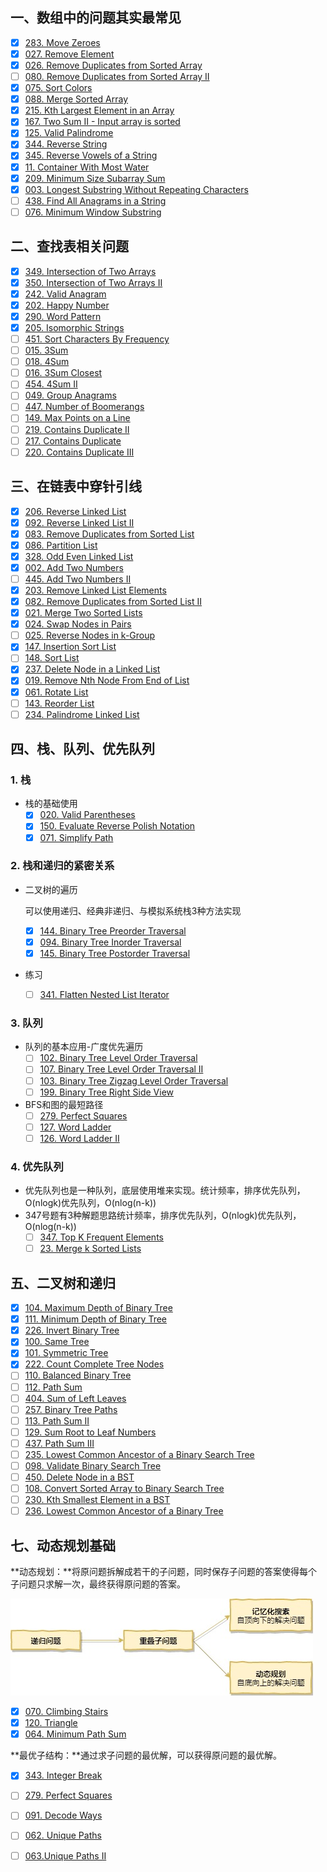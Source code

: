 ## 一、数组中的问题其实最常见

- [x] [283. Move Zeroes](https://leetcode.com/problems/move-zeroes/)
- [x] [027. Remove Element](https://leetcode.com/problems/remove-element/)
- [x] [026. Remove Duplicates from Sorted Array](https://leetcode.com/problems/remove-duplicates-from-sorted-array/)
- [ ] [080. Remove Duplicates from Sorted Array II](https://leetcode.com/problems/remove-duplicates-from-sorted-array-ii/)
- [x] [075. Sort Colors](https://leetcode.com/problems/sort-colors/) 
- [x] [088. Merge Sorted Array](https://leetcode.com/problems/merge-sorted-array/)
- [x] [215. Kth Largest Element in an Array](https://leetcode.com/problems/kth-largest-element-in-an-array/) 
- [x] [167. Two Sum II - Input array is sorted](https://leetcode.com/problems/two-sum-ii-input-array-is-sorted/)
- [x] [125. Valid Palindrome](https://leetcode.com/problems/valid-palindrome/)
- [x] [344. Reverse String](https://leetcode.com/problems/reverse-string/)
- [x] [345. Reverse Vowels of a String](https://leetcode.com/problems/reverse-vowels-of-a-string/)
- [x] [11. Container With Most Water](https://leetcode.com/problems/container-with-most-water/)
- [x] [209. Minimum Size Subarray Sum](https://leetcode.com/problems/minimum-size-subarray-sum/)
- [x] [003. Longest Substring Without Repeating Characters](https://leetcode.com/problems/longest-substring-without-repeating-characters/)
- [ ] [438. Find All Anagrams in a String](https://leetcode.com/problems/find-all-anagrams-in-a-string/)
- [ ] [076. Minimum Window Substring](https://leetcode.com/problems/minimum-window-substring/)

## 二、查找表相关问题

- [x] [349. Intersection of Two Arrays](https://leetcode.com/problems/intersection-of-two-arrays/)
- [x] [350. Intersection of Two Arrays II](https://leetcode.com/problems/intersection-of-two-arrays-ii/)
- [x] [242. Valid Anagram](https://leetcode.com/problems/valid-anagram/)
- [x] [202. Happy Number](https://leetcode.com/problems/happy-number/)
- [x] [290. Word Pattern](https://leetcode.com/problems/word-pattern/)
- [x] [205. Isomorphic Strings](https://leetcode.com/problems/isomorphic-strings/)
- [ ] [451. Sort Characters By Frequency](https://leetcode.com/problems/sort-characters-by-frequency/)
- [ ] [015. 3Sum](https://leetcode.com/problems/3sum/)
- [ ] [018. 4Sum]()
- [ ] [016. 3Sum Closest](<https://leetcode.com/problems/3sum-closest/>)
- [ ] [454. 4Sum II](<https://leetcode.com/problems/4sum-ii/>)
- [ ] [049. Group Anagrams](<https://leetcode.com/problems/group-anagrams/>)
- [ ] [447. Number of Boomerangs](<https://leetcode.com/problems/number-of-boomerangs/>)
- [ ] [149. Max Points on a Line](<https://leetcode.com/problems/max-points-on-a-line/>)
- [ ] [219. Contains Duplicate II](<https://leetcode.com/problems/contains-duplicate-ii/>)
- [ ] [217. Contains Duplicate](<https://leetcode.com/problems/contains-duplicate/>)
- [ ] [220. Contains Duplicate III](<https://leetcode.com/problems/contains-duplicate-iii/>)

## 三、在链表中穿针引线

- [x] [206. Reverse Linked List](https://leetcode.com/problems/reverse-linked-list/)
- [x] [092. Reverse Linked List II](https://leetcode.com/problems/reverse-linked-list-ii/)
- [x] [083. Remove Duplicates from Sorted List](https://leetcode.com/problems/remove-duplicates-from-sorted-list/)
- [x] [086. Partition List](https://leetcode.com/problems/partition-list/)
- [x] [328. Odd Even Linked List](https://leetcode.com/problems/odd-even-linked-list/)
- [x] [002. Add Two Numbers](https://leetcode.com/problems/add-two-numbers/)
- [ ] [445. Add Two Numbers II](https://leetcode.com/problems/add-two-numbers-ii/)
- [x] [203. Remove Linked List Elements](https://leetcode.com/problems/remove-linked-list-elements/)
- [x] [082. Remove Duplicates from Sorted List II](https://leetcode.com/problems/remove-duplicates-from-sorted-list-ii/)
- [x] [021. Merge Two Sorted Lists](https://leetcode.com/problems/merge-two-sorted-lists/)
- [x] [024. Swap Nodes in Pairs](https://leetcode.com/problems/swap-nodes-in-pairs/)
- [ ] [025. Reverse Nodes in k-Group](https://leetcode.com/problems/reverse-nodes-in-k-group/)
- [x] [147. Insertion Sort List](https://leetcode.com/problems/insertion-sort-list/)
- [ ] [148. Sort List](https://leetcode.com/problems/sort-list/)
- [x] [237. Delete Node in a Linked List](https://leetcode.com/problems/delete-node-in-a-linked-list/) 
- [x] [019. Remove Nth Node From End of List](https://leetcode.com/problems/remove-nth-node-from-end-of-list/)
- [x] [061. Rotate List](https://leetcode.com/problems/rotate-list/)
- [ ] [143. Reorder List](https://leetcode.com/problems/reorder-list/)
- [ ] [234. Palindrome Linked List](https://leetcode.com/problems/palindrome-linked-list/)

## 四、栈、队列、优先队列

### 1. 栈

* 栈的基础使用
  * [x] [020. Valid Parentheses](<https://leetcode.com/problems/valid-parentheses/>)
  * [x] [150. Evaluate Reverse Polish Notation](<https://leetcode.com/problems/evaluate-reverse-polish-notation/>)
  * [x] [071. Simplify Path](<https://leetcode.com/problems/simplify-path/>)

### 2. 栈和递归的紧密关系

* 二叉树的遍历

  可以使用递归、经典非递归、与模拟系统栈3种方法实现

  - [x] [144. Binary Tree Preorder Traversal](<https://leetcode.com/problems/binary-tree-preorder-traversal/>)
  - [x] [094. Binary Tree Inorder Traversal](<https://leetcode.com/problems/binary-tree-inorder-traversal/>)
  - [x] [145. Binary Tree Postorder Traversal](<https://leetcode.com/problems/binary-tree-postorder-traversal/>)

* 练习
  
  * [ ] [341. Flatten Nested List Iterator](<https://leetcode.com/problems/flatten-nested-list-iterator/>)

### 3. 队列

* 队列的基本应用-广度优先遍历
  - [ ] [102. Binary Tree Level Order Traversal](<https://leetcode.com/problems/binary-tree-level-order-traversal/>)
  - [ ] [107. Binary Tree Level Order Traversal II](<https://leetcode.com/problems/binary-tree-level-order-traversal-ii/>)
  - [ ] [103. Binary Tree Zigzag Level Order Traversal](<https://leetcode.com/problems/binary-tree-zigzag-level-order-traversal/>)
  - [ ] [199. Binary Tree Right Side View](<https://leetcode.com/problems/binary-tree-right-side-view/>)
* BFS和图的最短路径
  - [ ] [279. Perfect Squares](<https://leetcode.com/problems/perfect-squares/>)
  - [ ] [127. Word Ladder](<https://leetcode.com/problems/word-ladder/>)
  - [ ] [126. Word Ladder II](<https://leetcode.com/problems/word-ladder-ii/>)

### 4. 优先队列

* 优先队列也是一种队列，底层使用堆来实现。统计频率，排序优先队列，O(nlogk)优先队列，O(nlog(n-k))
* 347号题有3种解题思路统计频率，排序优先队列，O(nlogk)优先队列，O(nlog(n-k))
  * [ ] [347. Top K Frequent Elements](<https://leetcode.com/problems/top-k-frequent-elements/>)
  * [ ] [23. Merge k Sorted Lists](<https://leetcode.com/problems/merge-k-sorted-lists/>)

## 五、二叉树和递归

* [x] [104. Maximum Depth of Binary Tree](https://leetcode.com/problems/maximum-depth-of-binary-tree)
* [x] [111. Minimum Depth of Binary Tree](https://leetcode.com/problems/minimum-depth-of-binary-tree)
* [x] [226. Invert Binary Tree](https://leetcode.com/problems/invert-binary-tree)
* [x] [100. Same Tree](https://leetcode.com/problems/same-tree)
* [x] [101. Symmetric Tree](https://leetcode.com/problems/symmetric-tree)
* [x] [222. Count Complete Tree Nodes](https://leetcode.com/problems/count-complete-tree-nodes)
* [ ] [110. Balanced Binary Tree](https://leetcode.com/problems/balanced-binary-tree)
* [ ] [112. Path Sum](https://leetcode.com/problems/path-sum)
* [ ] [404. Sum of Left Leaves](https://leetcode.com/problems/sum-of-left-leaves)
* [ ] [257. Binary Tree Paths](https://leetcode.com/problems/binary-tree-paths)
* [ ] [113. Path Sum II](https://leetcode.com/problems/path-sum-ii)
* [ ] [129. Sum Root to Leaf Numbers](https://leetcode.com/problems/sum-root-to-leaf-numbers)
* [ ] [437. Path Sum III](https://leetcode.com/problems/path-sum-iii)
* [ ] [235. Lowest Common Ancestor of a Binary Search Tree](https://leetcode.com/problems/lowest-common-ancestor-of-a-binary-search-tree)
* [ ] [098. Validate Binary Search Tree](https://leetcode.com/problems/validate-binary-search-tree)
* [ ] [450. Delete Node in a BST](https://leetcode.com/problems/delete-node-in-a-bst)
* [ ] [108. Convert Sorted Array to Binary Search Tree](https://leetcode.com/problems/convert-sorted-array-to-binary-search-tree)
* [ ] [230. Kth Smallest Element in a BST](https://leetcode.com/problems/kth-smallest-element-in-a-bst)
* [ ] [236. Lowest Common Ancestor of a Binary Tree](https://leetcode.com/problems/lowest-common-ancestor-of-a-binary-tree)

## 七、动态规划基础

**动态规划：**将原问题拆解成若干的子问题，同时保存子问题的答案使得每个子问题只求解一次，最终获得原问题的答案。

![动态规划](../images/动态规划.jpg)

- [x] [070. Climbing Stairs](https://leetcode.com/problems/climbing-stairs)
- [x] [120. Triangle](https://leetcode.com/problems/triangle)
- [x] [064. Minimum Path Sum](https://leetcode.com/problems/minimum-path-sum)

**最优子结构：**通过求子问题的最优解，可以获得原问题的最优解。

- [x] [343. Integer Break](https://leetcode.com/problems/integer-break)
- [ ] [279. Perfect Squares](https://leetcode.com/problems/perfect-squares)
- [ ] [091. Decode Ways](https://leetcode.com/problems/decode-ways)
- [ ] [062. Unique Paths](https://leetcode.com/problems/unique-paths)
- [ ] [063.Unique Paths II](https://leetcode.com/problems/unique-paths-ii)

